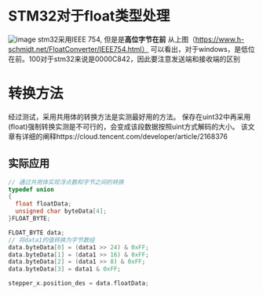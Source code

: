 # STM32对于float类型处理
![image](https://github.com/user-attachments/assets/e0cef6c9-7edd-4b3c-a03f-6d2b500c3759)
stm32采用IEEE 754, 但是是**高位字节在前**
从上图（https://www.h-schmidt.net/FloatConverter/IEEE754.html）
可以看出，对于windows，是低位在前。100对于stm32来说是0000C842，因此要注意发送端和接收端的区别
# 转换方法
经过测试，采用共用体的转换方法是实测最好用的方法。
保存在uint32中再采用(float)强制转换实测是不可行的，会变成该段数据按照uint方式解码的大小。
该文章有详细的阐释https://cloud.tencent.com/developer/article/2168376
## 实际应用
```C
// 通过共用体实现浮点数和字节之间的转换
typedef union
{
  float floatData;
  unsigned char byteData[4];
}FLOAT_BYTE;

FLOAT_BYTE data;
// 将data1的值转换为字节数组
data.byteData[0] = (data1 >> 24) & 0xFF;
data.byteData[1] = (data1 >> 16) & 0xFF;
data.byteData[2] = (data1 >> 8) & 0xFF;
data.byteData[3] = data1 & 0xFF;

stepper_x.position_des = data.floatData;
```